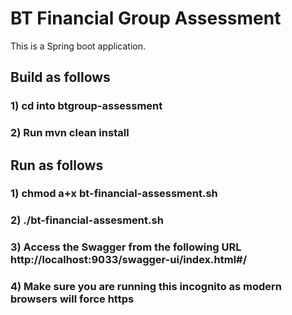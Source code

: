 # BT Financial Group Assessment

This is a Spring boot application.

## Build as follows
### 1) cd into btgroup-assessment
### 2) Run mvn clean install


## Run as follows

### 1) chmod a+x bt-financial-assessment.sh
### 2) ./bt-financial-assesment.sh
### 3) Access the Swagger from the following URL http://localhost:9033/swagger-ui/index.html#/
### 4) Make sure you are running this incognito as modern browsers will force https
